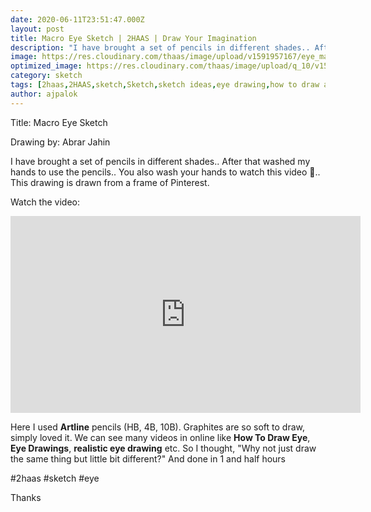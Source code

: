 ```yaml
---
date: 2020-06-11T23:51:47.000Z
layout: post
title: Macro Eye Sketch | 2HAAS | Draw Your Imagination
description: "I have brought a set of pencils in different shades.. After that washed my hands to use the pencils.. You also wash your hands to watch this video 🤣.. This drawing is drawn from a frame of Pinterest  .. Read more on:   https://2haas.ml/macro-eye-sketch"
image: https://res.cloudinary.com/thaas/image/upload/v1591957167/eye_macro_full_pflyhn.jpg
optimized_image: https://res.cloudinary.com/thaas/image/upload/q_10/v1591957167/eye_macro_full_pflyhn.jpg
category: sketch
tags: [2haas,2HAAS,sketch,Sketch,sketch ideas,eye drawing,how to draw an eye,how to sketch something,eye drawing reference,how to draw a realistic eye,drawing of eye,eye drawing easy,drawing an eye,drawings,eye drawings,eyes,drawing of an eye,drawing of a eye,realistic eye drawing,drawing ideas,step by step eye drawing,eyes drawing reference]
author: ajpalok
---
```


Title: Macro Eye Sketch

Drawing by: Abrar Jahin

I have brought a set of pencils in different shades.. After that washed my hands to use the pencils.. You also wash your hands to watch this video 🤣.. This drawing is drawn from a frame of Pinterest.  
  
Watch the video:
<iframe width="560" height="315" src="https://www.youtube-nocookie.com/embed/YE015XPPOVE" frameborder="0" allow="accelerometer; autoplay; encrypted-media; gyroscope; picture-in-picture" allowfullscreen></iframe>
 

Here I used **Artline** pencils (HB, 4B, 10B). Graphites are so soft to draw, simply loved it. We can see many videos in online like **How To Draw Eye**, **Eye Drawings**, **realistic eye drawing** etc. So I thought, "Why not just draw the same thing but little bit different?" And done in 1 and half hours

#2haas #sketch #eye  
  
Thanks
